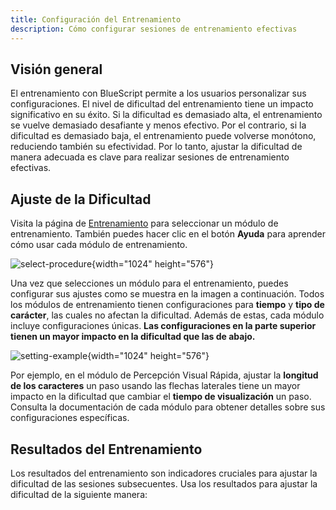 ```yaml
---
title: Configuración del Entrenamiento
description: Cómo configurar sesiones de entrenamiento efectivas
---
```


## Visión general

El entrenamiento con BlueScript permite a los usuarios personalizar sus configuraciones. El nivel de dificultad del entrenamiento tiene un impacto significativo en su éxito. Si la dificultad es demasiado alta, el entrenamiento se vuelve demasiado desafiante y menos efectivo. Por el contrario, si la dificultad es demasiado baja, el entrenamiento puede volverse monótono, reduciendo también su efectividad. Por lo tanto, ajustar la dificultad de manera adecuada es clave para realizar sesiones de entrenamiento efectivas.

## Ajuste de la Dificultad

Visita la página de [Entrenamiento](/es/train) para seleccionar un módulo de entrenamiento. También puedes hacer clic en el botón **Ayuda** para aprender cómo usar cada módulo de entrenamiento.

![select-procedure](select-procedure.png){width="1024" height="576"}

Una vez que selecciones un módulo para el entrenamiento, puedes configurar sus ajustes como se muestra en la imagen a continuación. Todos los módulos de entrenamiento tienen configuraciones para **tiempo** y **tipo de carácter**, las cuales no afectan la dificultad. Además de estas, cada módulo incluye configuraciones únicas. **Las configuraciones en la parte superior tienen un mayor impacto en la dificultad que las de abajo.**

![setting-example](setting-example.png){width="1024" height="576"}

Por ejemplo, en el módulo de Percepción Visual Rápida, ajustar la **longitud de los caracteres** un paso usando las flechas laterales tiene un mayor impacto en la dificultad que cambiar el **tiempo de visualización** un paso. Consulta la documentación de cada módulo para obtener detalles sobre sus configuraciones específicas.

## Resultados del Entrenamiento

Los resultados del entrenamiento son indicadores cruciales para ajustar la dificultad de las sesiones subsecuentes. Usa los resultados para ajustar la dificultad de la siguiente manera:
